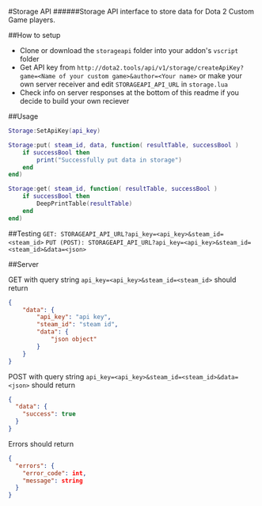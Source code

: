 #Storage API
######Storage API interface to store data for Dota 2 Custom Game players.
	
##How to setup
- Clone or download the `storageapi` folder into your addon's `vscript` folder
- Get API key from `http://dota2.tools/api/v1/storage/createApiKey?game=<Name of your custom game>&author=<Your name>` or make your own server receiver and edit `STORAGEAPI_API_URL` in `storage.lua`
- Check info on server responses at the bottom of this readme if you decide to build your own reciever

##Usage

```lua
Storage:SetApiKey(api_key)

Storage:put( steam_id, data, function( resultTable, successBool )
	if successBool then
		print("Successfully put data in storage")
	end
end)

Storage:get( steam_id, function( resultTable, successBool )
	if successBool then
		DeepPrintTable(resultTable)
	end
end)
```

##Testing
`GET: STORAGEAPI_API_URL?api_key=<api_key>&steam_id=<steam_id>`
`PUT (POST): STORAGEAPI_API_URL?api_key=<api_key>&steam_id=<steam_id>&data=<json>`

##Server

GET with query string `api_key=<api_key>&steam_id=<steam_id>` should return
```json
{
	"data": {
		"api_key": "api key",
		"steam_id": "steam id",
		"data": {
			"json object"
		}
	}
}
```
POST with query string `api_key=<api_key>&steam_id=<steam_id>&data=<json>` should return
```json
{
  "data": {
    "success": true
  }
}
```

Errors should return
```json
{
  "errors": {
    "error_code": int,
    "message": string
  }
}
```